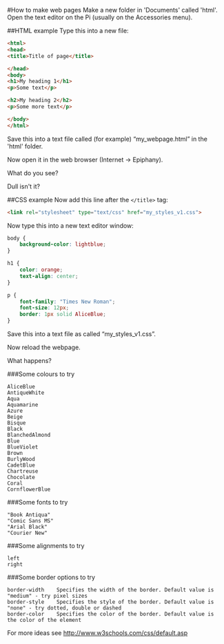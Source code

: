 #How to make web pages
Make a new folder in 'Documents' called 'html'.
Open the text editor on the Pi (usually on the Accessories menu).

##HTML example
Type this into a new file:

```html
<html>
<head>
<title>Title of page</title>

</head>
<body>
<h1>My heading 1</h1>
<p>Some text</p>

<h2>My heading 2</h2>
<p>Some more text</p>

</body>
</html>
```
Save this into a text file called (for example) “my_webpage.html” in the 'html' folder.

Now open it in the web browser (Internet -> Epiphany).

What do you see?

Dull isn't it?

##CSS example
Now add this line after the ```</title>``` tag:
```html
<link rel="stylesheet" type="text/css" href="my_styles_v1.css">
```
Now type this into a new text editor window:

```css
body {
    background-color: lightblue;
}

h1 {
    color: orange;
    text-align: center;
}

p {
    font-family: "Times New Roman";
    font-size: 12px;
    border: 1px solid AliceBlue;
}
```
Save this into a text file as called “my_styles_v1.css”.

Now reload the webpage. 

What happens?

###Some colours to try
```
AliceBlue
AntiqueWhite
Aqua
Aquamarine
Azure
Beige
Bisque
Black
BlanchedAlmond
Blue
BlueViolet
Brown
BurlyWood
CadetBlue
Chartreuse
Chocolate
Coral
CornflowerBlue
```

###Some fonts to try
```
"Book Antiqua"
"Comic Sans MS"
"Arial Black"
"Courier New"
```

###Some alignments to try
```
left
right
```

###Some border options to try
```
border-width	Specifies the width of the border. Default value is "medium" - try pixel sizes
border-style	Specifies the style of the border. Default value is "none" - try dotted, double or dashed
border-color	Specifies the color of the border. Default value is the color of the element
```

For more ideas see http://www.w3schools.com/css/default.asp